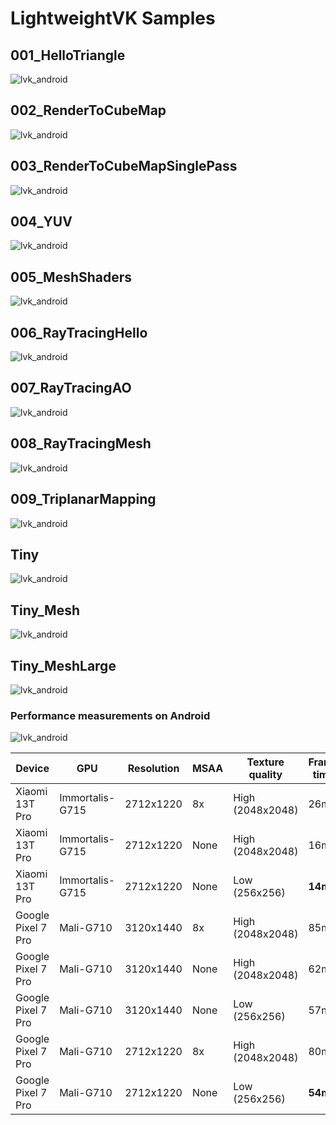 # LightweightVK Samples

## 001_HelloTriangle

![lvk_android](../.github/samples/001_HelloTriangle.jpg)

## 002_RenderToCubeMap

![lvk_android](../.github/samples/002_RenderToCubeMap.jpg)

## 003_RenderToCubeMapSinglePass

![lvk_android](../.github/samples/003_RenderToCubeMapSinglePass.jpg)

## 004_YUV

![lvk_android](../.github/samples/004_YUV.jpg)

## 005_MeshShaders

![lvk_android](../.github/samples/005_MeshShaders.jpg)

## 006_RayTracingHello

![lvk_android](../.github/samples/006_RayTracingHello.jpg)

## 007_RayTracingAO

![lvk_android](../.github/samples/007_RayTracingAO.jpg)

## 008_RayTracingMesh

![lvk_android](../.github/samples/008_RayTracingMesh.jpg)

## 009_TriplanarMapping

![lvk_android](../.github/samples/009_TriplanarMapping.jpg)

## Tiny

![lvk_android](../.github/samples/Tiny.jpg)

## Tiny_Mesh

![lvk_android](../.github/samples/Tiny_Mesh.jpg)

## Tiny_MeshLarge

![lvk_android](../.github/samples/Tiny_MeshLarge.jpg)

### Performance measurements on Android

![lvk_android](../.github/samples/tiny_mesh_large_android.jpg)

|Device|GPU|Resolution|MSAA|Texture quality|Frame time|
|---|---|---|---|---|---|
|Xiaomi 13T Pro|Immortalis-G715|2712x1220|8x|High (2048x2048)|26ms|
|Xiaomi 13T Pro|Immortalis-G715|2712x1220|None|High (2048x2048)|16ms|
|Xiaomi 13T Pro|Immortalis-G715|2712x1220|None|Low (256x256)|**14ms**|
|Google Pixel 7 Pro|Mali-G710|3120x1440|8x|High (2048x2048)|85ms|
|Google Pixel 7 Pro|Mali-G710|3120x1440|None|High (2048x2048)|62ms|
|Google Pixel 7 Pro|Mali-G710|3120x1440|None|Low (256x256)|57ms|
|Google Pixel 7 Pro|Mali-G710|2712x1220|8x|High (2048x2048)|80ms|
|Google Pixel 7 Pro|Mali-G710|2712x1220|None|Low (256x256)|**54ms**|
